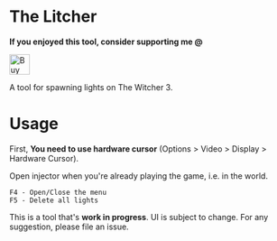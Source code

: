 # The Litcher
**If you enjoyed this tool, consider supporting me @**

<a href='https://ko-fi.com/U7U81LC5Q' target='_blank'><img height='36' style='border:0px;height:36px;' src='https://cdn.ko-fi.com/cdn/kofi3.png?v=2' border='0' alt='Buy Me a Coffee at ko-fi.com' /></a>

A tool for spawning lights on The Witcher 3.

# Usage
First, **You need to use hardware cursor** (Options > Video > Display > Hardware
Cursor).


Open injector when you're already playing the game, i.e. in the world.

```
F4 - Open/Close the menu
F5 - Delete all lights
```


This is a tool that's **work in progress**. UI is subject to change. For any
suggestion, please file an issue.
